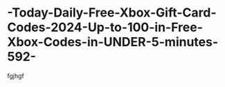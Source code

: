 # -Today-Daily-Free-Xbox-Gift-Card-Codes-2024-Up-to-100-in-Free-Xbox-Codes-in-UNDER-5-minutes-592-
fgjhgf
